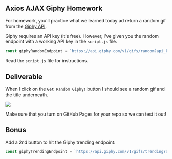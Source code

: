 ## Axios AJAX Giphy Homework

For homework, you'll practice what we learned today ad return a random gif from the [Giphy API](https://developers.giphy.com/explorer).

Giphy requires an API key (it's free). However, I've given you the random endpoint with a working API key in the `script.js` file.

```js
const giphyRandomEndpoint = `https://api.giphy.com/v1/gifs/random?api_key=2041494ca782403cb6055682a7943c75&tag=&rating=G`
```

Read the `script.js` file for instructions. 

## Deliverable

When I click on the `Get Random Giphy!` button I should see a random gif and the title underneath.

  ![](https://i.imgur.com/aEz23N7.png)

Make sure that you turn on GitHub Pages for your repo so we can test it out!

## Bonus

Add a 2nd button to hit the Giphy trending endpoint:

```js
const giphyTrendingEndpoint = `https://api.giphy.com/v1/gifs/trending?api_key=2041494ca782403cb6055682a7943c75&tag=&rating=G`
```


